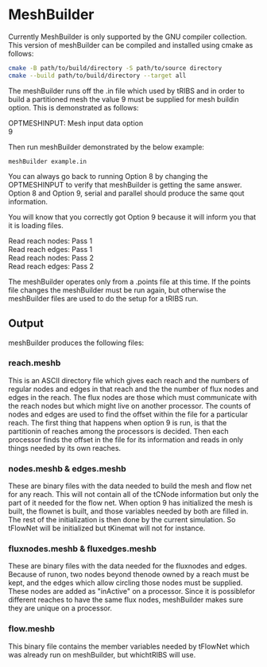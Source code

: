 # MeshBuilder

Currently MeshBuilder is only supported by the GNU compiler collection. This version of meshBuilder can be compiled and installed using cmake as follows:

```bash
cmake -B path/to/build/directory -S path/to/source directory
cmake --build path/to/build/directory --target all
```

The meshBuilder runs off the .in file which used by tRIBS and in order to build a partitioned mesh the value 9 must be supplied for mesh buildin option.
This is demonstrated as follows:

OPTMESHINPUT:   Mesh input data option  
9

Then run meshBuilder demonstrated by the below example:

```meshBuilder example.in```

You can always go back to running Option 8 by changing the OPTMESHINPUT to
verify that meshBuilder is getting the same answer.  Option 8 and Option 9,
serial and parallel should produce the same qout information.

You will know that you correctly got Option 9 because it will inform you that
it is loading files.

Read reach nodes: Pass 1  
Read reach edges: Pass 1  
Read reach nodes: Pass 2  
Read reach edges: Pass 2  

The meshBuilder operates only from a .points file at this time.  If the
points file changes the meshBuilder must be run again, but otherwise the
meshBuilder files are used to do the setup for a tRIBS run.

## Output
meshBuilder produces the following files:

### reach.meshb     
This is an ASCII directory file which gives each reach and the numbers of regular nodes and edges in that reach and the
the number of flux nodes and edges in the reach. The flux nodes are those which must communicate with the reach nodes but which might live on another processor.
The counts of nodes and edges are used to find the offset within the file for a particular reach.  The first thing that happens when option 9 is run, is that the partitionin of reaches among the processors is decided.  Then each processor finds the offset in the file for its information and reads in only things needed by its own reaches.

### nodes.meshb & edges.meshb
These are binary files with the data needed to build the mesh and flow net for any reach.  This will not contain all of the tCNode information but only the part of it needed for the flow net.  When option 9 has initialized the mesh is built, the flownet is built, and those variables needed by both are filled in.  The rest of the initialization is then done by the current simulation.  So tFlowNet will be initialized but tKinemat will not for instance.

### fluxnodes.meshb & fluxedges.meshb
These are binary files with the data needed for the fluxnodes and edges.  Because of runon, two nodes beyond thenode owned by a reach must be kept, and the edges which allow circling those nodes must be supplied.  These nodes are added as "inActive" on a processor.  Since it is possiblefor different reaches to have the same flux nodes, meshBuilder makes sure they are unique on a processor.

### flow.meshb
This binary file contains the member variables needed by tFlowNet which was already run on meshBuilder, but whichtRIBS will use.


